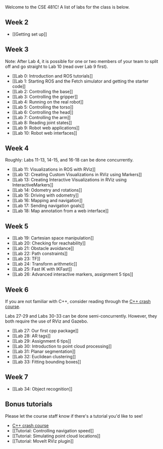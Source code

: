 Welcome to the CSE 481C! A list of labs for the class is below.

## Week 2
- [[Getting set up]]

## Week 3
Note: After Lab 4, it is possible for one or two members of your team to split off and go straight to Lab 10 (read over Lab 9 first).

- [[Lab 0: Introduction and ROS tutorials]]
- [[Lab 1: Starting ROS and the Fetch simulator and getting the starter code]]
- [[Lab 2: Controlling the base]]
- [[Lab 3: Controlling the gripper]]
- [[Lab 4: Running on the real robot]]
- [[Lab 5: Controlling the torso]]
- [[Lab 6: Controlling the head]]
- [[Lab 7: Controlling the arm]]
- [[Lab 8: Reading joint states]]
- [[Lab 9: Robot web applications]]
- [[Lab 10: Robot web interfaces]]

## Week 4
Roughly: Labs 11-13, 14-15, and 16-18 can be done concurrently.
- [[Lab 11: Visualizations in ROS with RViz]]
- [[Lab 12: Creating Custom Visualizations in RViz using Markers]]
- [[Lab 13: Creating Interactive Visualizations in RViz using InteractiveMarkers]]
- [[Lab 14: Odometry and rotations]]
- [[Lab 15: Driving with odometry]]
- [[Lab 16: Mapping and navigation]]
- [[Lab 17: Sending navigation goals]]
- [[Lab 18: Map annotation from a web interface]]

## Week 5
- [[Lab 19: Cartesian space manipulation]]
- [[Lab 20: Checking for reachability]]
- [[Lab 21: Obstacle avoidance]]
- [[Lab 22: Path constraints]]
- [[Lab 23: TF]]
- [[Lab 24: Transform arithmetic]]
- [[Lab 25: Fast IK with IKFast]]
- [[Lab 26: Advanced interactive markers, assignment 5 tips]]

## Week 6
If you are not familiar with C++, consider reading through the [C++ crash course](https://github.com/cse481wi18/cse481wi18/wiki/Cpp-crash-course).

Labs 27-29 and Labs 30-33 can be done semi-concurrently. However, they both require the use of RViz and Gazebo.

- [[Lab 27: Our first cpp package]]
- [[Lab 28: AR tags]]
- [[Lab 29: Assignment 6 tips]]
- [[Lab 30: Introduction to point cloud processing]]
- [[Lab 31: Planar segmentation]]
- [[Lab 32: Euclidean clustering]]
- [[Lab 33: Fitting bounding boxes]]

## Week 7
- [[Lab 34: Object recognition]]

## Bonus tutorials
Please let the course staff know if there's a tutorial you'd like to see!
- [C++ crash course](https://github.com/cse481wi18/cse481wi18/wiki/Cpp-crash-course)
- [[Tutorial: Controlling navigation speed]]
- [[Tutorial: Simulating point cloud locations]]
- [[Tutorial: MoveIt RViz plugin]]